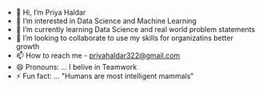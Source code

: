 - 👋 Hi, I’m Priya Haldar
- 👀 I’m interested in Data Science and Machine Learning
- 🌱 I’m currently learning Data Science and real world problem statements
- 💞️ I’m looking to collaborate to use my skills for organizatins better growth
- 📫 How to reach me - priyahaldar322@gmail.com
- 😄 Pronouns: ... I belive in Teamwork
- ⚡ Fun fact: ... "Humans are most intelligent mammals"

<!---
Priya98Haldar/Priya98Haldar is a ✨ special ✨ repository because its `README.md` (this file) appears on your GitHub profile.
You can click the Preview link to take a look at your changes.
--->
